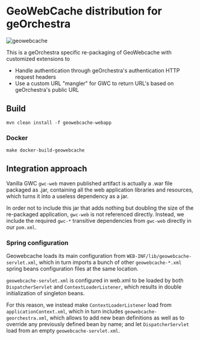 # GeoWebCache distribution for geOrchestra

![geowebcache](https://github.com/georchestra/georchestra/workflows/geowebcache/badge.svg)

This is a geOrchestra specific re-packaging of GeoWebcache with customized extensions to

- Handle authentication through geOrchestra's authentication HTTP request headers
- Use a custom URL "mangler" for GWC to return URL's based on geOrchestra's public URL

## Build

```
mvn clean install -f geowebcache-webapp
```

### Docker

```
make docker-build-geowebcache
```

## Integration approach

Vanilla GWC `gwc-web` maven published artifact is actually a .war file packaged as .jar,
containing all the web application libraries and resources, which turns it into a useless
dependency as a jar.

In order not to include this jar that adds nothing but doubling the size of the re-packaged
application, `gwc-web` is not referenced directly. Instead, we include the required `gwc-*`
transitive dependencies from `gwc-web` directly in our `pom.xml`.

### Spring configuration

Geowebcache loads its main configuration from `WEB-INF/lib/geowebcache-servlet.xml`, which in turn
imports a bunch of other `geowebcache-*.xml` spring beans configuration files at the same location.

`geowebcache-servlet.xml` is configured in web.xml to be loaded by both `DispatcherServlet`
and `ContextLoaderListener`, which results in double initialization of singleton beans.

For this reason, we instead make `ContextLoaderListener` load from `applicationContext.xml`, which in
turn includes `geowebcache-georchestra.xml`, which allows to add new bean definitions as well as to
override any previously defined bean by name; and let `DispatcherServlet` load from an empty
`geowebcache-servlet.xml`.

